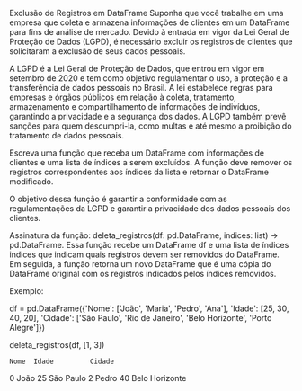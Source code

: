 Exclusão de Registros em DataFrame
Suponha que você trabalhe em uma empresa que coleta e armazena informações de clientes em um DataFrame para fins de análise de mercado. Devido à entrada em vigor da Lei Geral de Proteção de Dados (LGPD), é necessário excluir os registros de clientes que solicitaram a exclusão de seus dados pessoais.

A LGPD é a Lei Geral de Proteção de Dados, que entrou em vigor em setembro de 2020 e tem como objetivo regulamentar o uso, a proteção e a transferência de dados pessoais no Brasil. A lei estabelece regras para empresas e órgãos públicos em relação à coleta, tratamento, armazenamento e compartilhamento de informações de indivíduos, garantindo a privacidade e a segurança dos dados. A LGPD também prevê sanções para quem descumpri-la, como multas e até mesmo a proibição do tratamento de dados pessoais.

Escreva uma função que receba um DataFrame com informações de clientes e uma lista de índices a serem excluídos. A função deve remover os registros correspondentes aos índices da lista e retornar o DataFrame modificado.

O objetivo dessa função é garantir a conformidade com as regulamentações da LGPD e garantir a privacidade dos dados pessoais dos clientes.

Assinatura da função: deleta_registros(df: pd.DataFrame, indices: list) -> pd.DataFrame. Essa função recebe um DataFrame df e uma lista de índices indices que indicam quais registros devem ser removidos do DataFrame. Em seguida, a função retorna um novo DataFrame que é uma cópia do DataFrame original com os registros indicados pelos índices removidos.

Exemplo:

df = pd.DataFrame({'Nome': ['João', 'Maria', 'Pedro', 'Ana'], 
                   'Idade': [25, 30, 40, 20], 
                   'Cidade': ['São Paulo', 'Rio de Janeiro', 'Belo Horizonte', 'Porto Alegre']})

deleta_registros(df, [1, 3])

>>> 
    Nome  Idade         Cidade
0   João     25      São Paulo
2  Pedro     40  Belo Horizonte